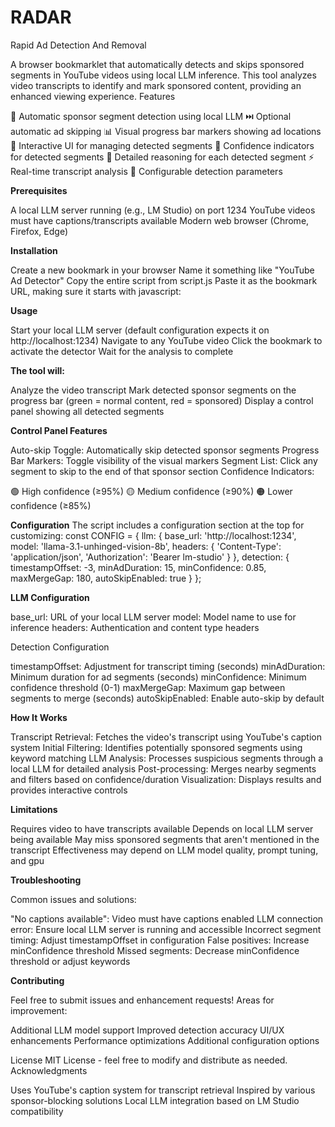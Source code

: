 # RADAR
Rapid Ad Detection And Removal

A browser bookmarklet that automatically detects and skips sponsored segments in YouTube videos using local LLM inference. This tool analyzes video transcripts to identify and mark sponsored content, providing an enhanced viewing experience.
Features

🎯 Automatic sponsor segment detection using local LLM
⏭️ Optional automatic ad skipping
📊 Visual progress bar markers showing ad locations
🎨 Interactive UI for managing detected segments
🎯 Confidence indicators for detected segments
📝 Detailed reasoning for each detected segment
⚡ Real-time transcript analysis
🔧 Configurable detection parameters

**Prerequisites**

A local LLM server running (e.g., LM Studio) on port 1234
YouTube videos must have captions/transcripts available
Modern web browser (Chrome, Firefox, Edge)

**Installation**

Create a new bookmark in your browser
Name it something like "YouTube Ad Detector"
Copy the entire script from script.js
Paste it as the bookmark URL, making sure it starts with javascript:

**Usage**

Start your local LLM server (default configuration expects it on http://localhost:1234)
Navigate to any YouTube video
Click the bookmark to activate the detector
Wait for the analysis to complete

**The tool will:**

Analyze the video transcript
Mark detected sponsor segments on the progress bar (green = normal content, red = sponsored)
Display a control panel showing all detected segments

**Control Panel Features**

Auto-skip Toggle: Automatically skip detected sponsor segments
Progress Bar Markers: Toggle visibility of the visual markers
Segment List: Click any segment to skip to the end of that sponsor section
Confidence Indicators:

🟢 High confidence (≥95%)
🟡 Medium confidence (≥90%)
🟠 Lower confidence (≥85%)



**Configuration**
The script includes a configuration section at the top for customizing:
const CONFIG = {
    llm: {
        base_url: 'http://localhost:1234',
        model: 'llama-3.1-unhinged-vision-8b',
        headers: {
            'Content-Type': 'application/json',
            'Authorization': 'Bearer lm-studio'
        }
    },
    detection: {
        timestampOffset: -3,
        minAdDuration: 15,
        minConfidence: 0.85,
        maxMergeGap: 180,
        autoSkipEnabled: true
    }
};


**LLM Configuration**

base_url: URL of your local LLM server
model: Model name to use for inference
headers: Authentication and content type headers

Detection Configuration

timestampOffset: Adjustment for transcript timing (seconds)
minAdDuration: Minimum duration for ad segments (seconds)
minConfidence: Minimum confidence threshold (0-1)
maxMergeGap: Maximum gap between segments to merge (seconds)
autoSkipEnabled: Enable auto-skip by default

**How It Works**

Transcript Retrieval: Fetches the video's transcript using YouTube's caption system
Initial Filtering: Identifies potentially sponsored segments using keyword matching
LLM Analysis: Processes suspicious segments through a local LLM for detailed analysis
Post-processing: Merges nearby segments and filters based on confidence/duration
Visualization: Displays results and provides interactive controls

**Limitations**

Requires video to have transcripts available
Depends on local LLM server being available
May miss sponsored segments that aren't mentioned in the transcript
Effectiveness may depend on LLM model quality, prompt tuning, and gpu

**Troubleshooting**

Common issues and solutions:

"No captions available": Video must have captions enabled
LLM connection error: Ensure local LLM server is running and accessible
Incorrect segment timing: Adjust timestampOffset in configuration
False positives: Increase minConfidence threshold
Missed segments: Decrease minConfidence threshold or adjust keywords

**Contributing**

Feel free to submit issues and enhancement requests! Areas for improvement:

Additional LLM model support
Improved detection accuracy
UI/UX enhancements
Performance optimizations
Additional configuration options

License
MIT License - feel free to modify and distribute as needed.
Acknowledgments

Uses YouTube's caption system for transcript retrieval
Inspired by various sponsor-blocking solutions
Local LLM integration based on LM Studio compatibility
